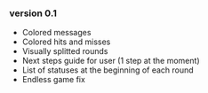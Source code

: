 ### version 0.1

* Colored messages
* Colored hits and misses
* Visually splitted rounds
* Next steps guide for user (1 step at the moment)
* List of statuses at the beginning of each round
* Endless game fix